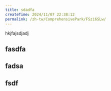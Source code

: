 ```yaml
---
title: sdadfa
createTime: 2024/11/07 22:38:12
permalink: /zh-tw/ComprehensivePark/FSzi6SLw/
---
```

hkjfajsdjadj

## fasdfa

## fadsa


##  fsdf 